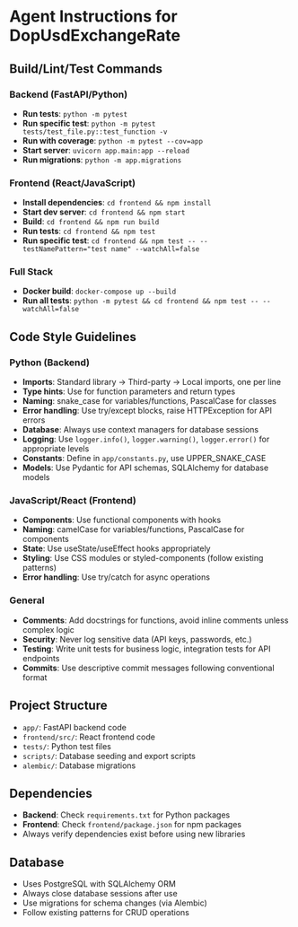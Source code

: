 # Agent Instructions for DopUsdExchangeRate

## Build/Lint/Test Commands

### Backend (FastAPI/Python)
- **Run tests**: `python -m pytest`
- **Run specific test**: `python -m pytest tests/test_file.py::test_function -v`
- **Run with coverage**: `python -m pytest --cov=app`
- **Start server**: `uvicorn app.main:app --reload`
- **Run migrations**: `python -m app.migrations`

### Frontend (React/JavaScript)
- **Install dependencies**: `cd frontend && npm install`
- **Start dev server**: `cd frontend && npm start`
- **Build**: `cd frontend && npm run build`
- **Run tests**: `cd frontend && npm test`
- **Run specific test**: `cd frontend && npm test -- --testNamePattern="test name" --watchAll=false`

### Full Stack
- **Docker build**: `docker-compose up --build`
- **Run all tests**: `python -m pytest && cd frontend && npm test -- --watchAll=false`

## Code Style Guidelines

### Python (Backend)
- **Imports**: Standard library → Third-party → Local imports, one per line
- **Type hints**: Use for function parameters and return types
- **Naming**: snake_case for variables/functions, PascalCase for classes
- **Error handling**: Use try/except blocks, raise HTTPException for API errors
- **Database**: Always use context managers for database sessions
- **Logging**: Use `logger.info()`, `logger.warning()`, `logger.error()` for appropriate levels
- **Constants**: Define in `app/constants.py`, use UPPER_SNAKE_CASE
- **Models**: Use Pydantic for API schemas, SQLAlchemy for database models

### JavaScript/React (Frontend)
- **Components**: Use functional components with hooks
- **Naming**: camelCase for variables/functions, PascalCase for components
- **State**: Use useState/useEffect hooks appropriately
- **Styling**: Use CSS modules or styled-components (follow existing patterns)
- **Error handling**: Use try/catch for async operations

### General
- **Comments**: Add docstrings for functions, avoid inline comments unless complex logic
- **Security**: Never log sensitive data (API keys, passwords, etc.)
- **Testing**: Write unit tests for business logic, integration tests for API endpoints
- **Commits**: Use descriptive commit messages following conventional format

## Project Structure
- `app/`: FastAPI backend code
- `frontend/src/`: React frontend code
- `tests/`: Python test files
- `scripts/`: Database seeding and export scripts
- `alembic/`: Database migrations

## Dependencies
- **Backend**: Check `requirements.txt` for Python packages
- **Frontend**: Check `frontend/package.json` for npm packages
- Always verify dependencies exist before using new libraries

## Database
- Uses PostgreSQL with SQLAlchemy ORM
- Always close database sessions after use
- Use migrations for schema changes (via Alembic)
- Follow existing patterns for CRUD operations